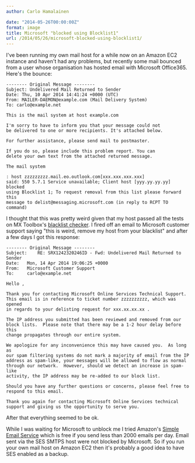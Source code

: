 ```yaml
---
author: Carlo Hamalainen

date: "2014-05-26T00:00:00Z"
format: image
title: Microsoft "blocked using Blocklist1"
url: /2014/05/26/microsoft-blocked-using-blocklist1/
---
```

I've been running my own mail host for a while now on an Amazon EC2 instance and haven't had any problems, but recently some mail bounced from a user whose organisation has hosted email with Microsoft Office365. Here's the bounce: 

```
-------- Original Message --------
Subject: Undelivered Mail Returned to Sender
Date: Thu, 10 Apr 2014 14:41:24 +0000 (UTC)
From: MAILER-DAEMON@example.com (Mail Delivery System)
To: carlo@example.net

This is the mail system at host example.com

I'm sorry to have to inform you that your message could not
be delivered to one or more recipients. It's attached below.

For further assistance, please send mail to postmaster.

If you do so, please include this problem report. You can
delete your own text from the attached returned message.

The mail system

: host zzzzzzzzz.mail.eo.outlook.com[xxx.xxx.xxx.xxx]
said: 550 5.7.1 Service unavailable; Client host [yyy.yy.yy.yy] blocked
using Blocklist 1; To request removal from this list please forward this
message to delist@messaging.microsoft.com (in reply to RCPT TO command)
```

I thought that this was pretty weird given that my host passed all the tests on MX Toolbox's [blacklist checker](http://mxtoolbox.com/blacklists.aspx). I fired off an email to Microsoft customer support saying "this is weird, remove my host from your blacklist" and after a few days I got this response: 

```
-------- Original Message --------
Subject:    RE: SRX1242320246ID - Fwd: Undelivered Mail Returned to Sender
Date:   Mon, 14 Apr 2014 19:06:25 +0000
From:   Microsoft Customer Support
To:     carlo@example.net

Hello ,

Thank you for contacting Microsoft Online Services Technical Support.
This email is in reference to ticket number zzzzzzzzzz, which was opened
in regards to your delisting request for xxx.xx.xx.xx .

The IP address you submitted has been reviewed and removed from our
block lists.  Please note that there may be a 1-2 hour delay before this
change propagates through our entire system.

We apologize for any inconvenience this may have caused you.  As long as
our spam filtering systems do not mark a majority of email from the IP
address as spam-like, your messages will be allowed to flow as normal
through our network.  However, should we detect an increase in spam-like
activity, the IP address may be re-added to our block list.

Should you have any further questions or concerns, please feel free to
respond to this email.

Thank you again for contacting Microsoft Online Services technical
support and giving us the opportunity to serve you.
```

After that everything seemed to be ok. 

While I was waiting for Microsoft to unblock me I tried Amazon's [Simple Email Service](https://aws.amazon.com/ses) which is free if you send less than 2000 emails per day. Email sent via the SES SMTPS host were not blocked by Microsoft. So if you run your own mail host on Amazon EC2 then it's probably a good idea to have SES enabled as a backup.
